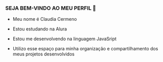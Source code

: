 ### SEJA BEM-VINDO AO MEU PERFIL 🖤

- Meu nome é Claudia Cermeno

- Estou estudando na Alura
- Estou me desenvolvendo na linguagem JavaSript
- Utilizo esse espaço para minha organização e compartilhamento dos meus projetos desenvolvidos
